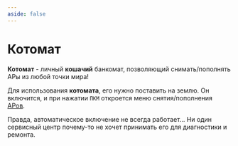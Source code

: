 ```yaml
---
aside: false
---
```


# Котомат

<ItemCard>
<Card style="overflow: hidden;" class="m-0">
    <template #header>
        <Image alt="user header" src="/assets/bestiary/items/kotomat.png" width="40%"/>
    </template>
    <template #title>Котомат</template>
    <template #content>
      <Divider />
      <h3>Получение:</h3>
      <ul>
      <li>Донатик</li>
      </ul>
      <Divider />
      <p>Текстура: bykkake747</p>
    </template>
</Card>
</ItemCard>

**Котомат** - личный **кошачий** банкомат, позволяющий снимать/пополнять АРы из любой точки мира!

Для использования **котомата**, его нужно поставить на землю. Он включится, и при нажатии `ПКМ` откроется меню снятия/пополнения [АРов](/info/rules/laws.md).

Правда, автоматическое включение не всегда работает... Ни один сервисный центр почему-то не хочет принимать его для диагностики и ремонта. 

<br><br><br><br><br><br><br><br><br>

